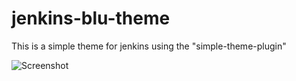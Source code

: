 jenkins-blu-theme
=================

This is a simple theme for jenkins using the "simple-theme-plugin"

![Screenshot](http://img560.imageshack.us/img560/3152/pwrt.png)
